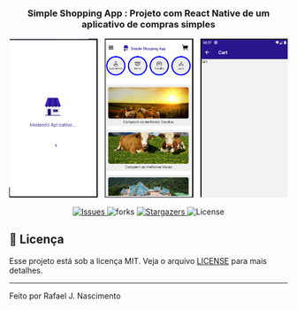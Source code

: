 
<h3 align="center">
  Simple Shopping App : Projeto com React Native de um aplicativo de compras simples
</h3>

![App](https://raw.githubusercontent.com/RafaelJNascimento/simpleShoppingApp/master/public/img.png)

<p align="center">
  <a href="https://github.com/RafaelJNascimento/simpleShoppingApp/issues">
    <img alt="Issues" src="https://img.shields.io/github/issues/RafaelJNascimento/simpleShoppingApp">
  </a>
  <img alt="forks" src="https://img.shields.io/github/forks/RafaelJNascimento/simpleShoppingApp">
  <a href="https://github.com/RafaelJNascimento/simpleShoppingApp/stargazers">
    <img alt="Stargazers" src="https://img.shields.io/github/stars/RafaelJNascimento/simpleShoppingApp">
  </a>
  <img alt="License" src="https://img.shields.io/github/license/RafaelJNascimento/simpleShoppingApp">
</p>

## :memo: Licença

Esse projeto está sob a licença MIT. Veja o arquivo [LICENSE](LICENSE.md) para mais detalhes.

---

Feito por Rafael J. Nascimento
